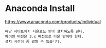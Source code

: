 # Anaconda Install

https://www.anaconda.com/products/individual  

```make
해당 사이트에서 다운로드 받아 설치하도록 한다.
파이썬 버전은 3.x 버전으로 다운 받아야 한다.
설치 시간이 좀 걸릴 수 있습니다.
```
